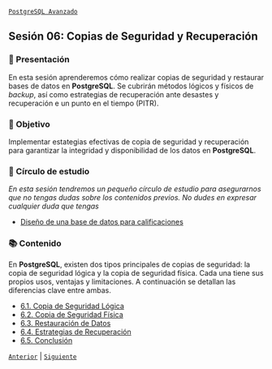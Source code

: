 [`PostgreSQL Avanzado`](../README.md)

## Sesión 06: Copias de Seguridad y Recuperación

### 🌿 Presentación 

En esta sesión aprenderemos cómo realizar copias de seguridad y restaurar bases de datos en **PostgreSQL**. Se cubrirán métodos lógicos y físicos de *backup*, así como estrategias de recuperación ante desastes y recuperación e un punto en el tiempo (PITR).

### 🎯 Objetivo

Implementar estategias efectivas de copia de seguridad y recuperación para garantizar la integridad y disponibilidad de los datos en **PostgreSQL**.

### 🧠 Círculo de estudio

*En esta sesión tendremos un pequeño círculo de estudio para asegurarnos que no tengas dudas sobre los contenidos previos. No dudes en expresar cualquier duda que tengas*

- [Diseño de una base de datos para calificaciones](circulo_estudio/README.md)

### 📚 Contenido

En **PostgreSQL**, existen dos tipos principales de copias de seguridad: la copia de seguridad lógica y la copia de seguridad física. Cada una tiene sus propios usos, ventajas y limitaciones. A continuación se detallan las diferencias clave entre ambas.

- [6.1. Copia de Seguridad Lógica](tema01/README.md)
- [6.2. Copia de Seguridad Física](tema02/README.md)
- [6.3. Restauración de Datos](tema03/ejemplo02/README.md)
- [6.4. Estrategias de Recuperación](tema04/README.md)
- [6.5. Conclusión](tema05/README.md)

[`Anterior`](../README.md) | [`Siguiente`](circulo_estudio/README.md)